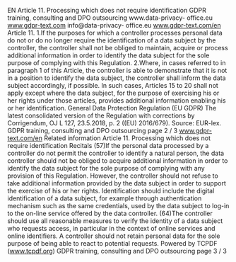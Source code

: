 EN
Article 11.
Processing which does not require identification
GDPR training, consulting and DPO outsourcing www.data-privacy-
office.eu
www.gdpr-text.com
info@data-privacy-
office.eu
www.gdpr-text.com/en
Article 11.
1.If the purposes for which a controller processes personal data do not or do no longer require the identification of
a data subject by the controller, the controller shall not be obliged to maintain, acquire or process additional
information in order to identify the data subject for the sole purpose of complying with this Regulation.
2.Where, in cases referred to in paragraph 1 of this Article, the controller is able to demonstrate that it is not in a
position to identify the data subject, the controller shall inform the data subject accordingly, if possible. In such
cases, Articles 15 to 20 shall not apply except where the data subject, for the purpose of exercising his or her
rights under those articles, provides additional information enabling his or her identification.
General Data Protection Regulation (EU GDPR)
The latest consolidated version of the Regulation with corrections by Corrigendum, OJ L 127, 23.5.2018, p. 2
((EU) 2016/679). Source: EUR-lex.
GDPR training, consulting and DPO outsourcing page 2 / 3
www.gdpr-text.com/en
Related information Article 11. Processing which does not require
identification
Recitals
(57)If the personal data processed by a controller do not permit the controller to identify a natural person, the data
controller should not be obliged to acquire additional information in order to identify the data subject for the sole
purpose of complying with any provision of this Regulation. However, the controller should not refuse to take
additional information provided by the data subject in order to support the exercise of his or her rights. Identification
should include the digital identification of a data subject, for example through authentication mechanism such as the
same credentials, used by the data subject to log-in to the on-line service offered by the data controller.
(64)The controller should use all reasonable measures to verify the identity of a data subject who requests access, in
particular in the context of online services and online identifiers. A controller should not retain personal data for the
sole purpose of being able to react to potential requests.
Powered by TCPDF (www.tcpdf.org)
GDPR training, consulting and DPO outsourcing page 3 / 3